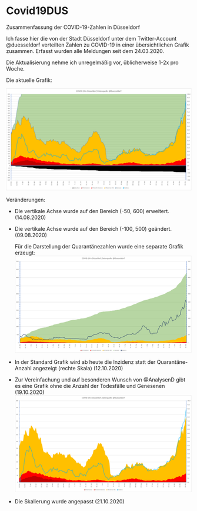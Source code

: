 # Covid19DUS
Zusammenfassung der COVID-19-Zahlen in Düsseldorf

Ich fasse hier die von der Stadt Düsseldorf unter dem Twitter-Account @duesseldorf verteilten Zahlen zu COVID-19 in einer übersichtlichen Grafik zusammen.
Erfasst wurden alle Meldungen seit dem 24.03.2020.

Die Aktualisierung nehme ich unregelmäßig vor, üblicherweise 1-2x pro Woche.

Die aktuelle Grafik:

![Aktuelle COVID-19-Zahlen für Düsseldorf](https://github.com/dirkschreib/Covid19DUS/blob/master/Covid19DUS.png)

Veränderungen:
- Die vertikale Achse wurde auf den Bereich (-50, 600) erweitert. (14.08.2020)
- Die vertikale Achse wurde auf den Bereich (-100, 500) geändert. (09.08.2020)

  Für die Darstellung der Quarantänezahlen wurde eine separate Grafik erzeugt:  
![Aktuelle COVID-19-Zahlen für Düsseldorf](https://github.com/dirkschreib/Covid19DUS/blob/master/Covid19DUS_Q.png)
- In der Standard Grafik wird ab heute die Inzidenz statt der Quarantäne-Anzahl angezeigt (rechte Skala) (12.10.2020)
- Zur Vereinfachung und auf besonderen Wunsch von @AnalysenD gibt es eine Grafik ohne die Anzahl der Todesfälle und Genesenen (19.10.2020)
![Aktuelle COVID-19-Zahlen für Düsseldorf](https://github.com/dirkschreib/Covid19DUS/blob/master/Covid19DUS_D.png)
- Die Skalierung wurde angepasst (21.10.2020)
